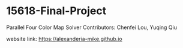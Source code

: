 # 15618-Final-Project
Parallel Four Color Map Solver
Contributors: Chenfei Lou, Yuqing Qiu

website link: https://alexanderia-mike.github.io
